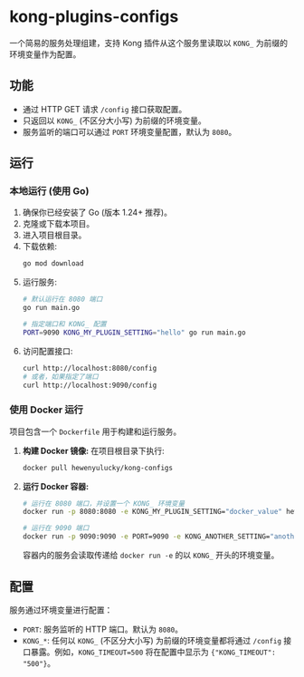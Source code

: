 # kong-plugins-configs
一个简易的服务处理组建，支持 Kong 插件从这个服务里读取以 `KONG_` 为前缀的环境变量作为配置。

## 功能

*   通过 HTTP GET 请求 `/config` 接口获取配置。
*   只返回以 `KONG_` (不区分大小写) 为前缀的环境变量。
*   服务监听的端口可以通过 `PORT` 环境变量配置，默认为 `8080`。

## 运行

### 本地运行 (使用 Go)

1.  确保你已经安装了 Go (版本 1.24+ 推荐)。
2.  克隆或下载本项目。
3.  进入项目根目录。
4.  下载依赖:
    ```bash
    go mod download
    ```
5.  运行服务:
    ```bash
    # 默认运行在 8080 端口
    go run main.go

    # 指定端口和 KONG_ 配置
    PORT=9090 KONG_MY_PLUGIN_SETTING="hello" go run main.go
    ```
6.  访问配置接口:
    ```bash
    curl http://localhost:8080/config
    # 或者，如果指定了端口
    curl http://localhost:9090/config
    ```

### 使用 Docker 运行

项目包含一个 `Dockerfile` 用于构建和运行服务。

1.  **构建 Docker 镜像:**
    在项目根目录下执行:
    ```bash
    docker pull hewenyulucky/kong-configs
    ```

2.  **运行 Docker 容器:**
    ```bash
    # 运行在 8080 端口，并设置一个 KONG_ 环境变量
    docker run -p 8080:8080 -e KONG_MY_PLUGIN_SETTING="docker_value" hewenyulucky/kong-configs:latest

    # 运行在 9090 端口
    docker run -p 9090:9090 -e PORT=9090 -e KONG_ANOTHER_SETTING="another_docker_value" kong-plugins-configs:latest
    ```
    容器内的服务会读取传递给 `docker run -e` 的以 `KONG_` 开头的环境变量。

## 配置

服务通过环境变量进行配置：

*   `PORT`: 服务监听的 HTTP 端口。默认为 `8080`。
*   `KONG_*`: 任何以 `KONG_` (不区分大小写) 为前缀的环境变量都将通过 `/config` 接口暴露。例如，`KONG_TIMEOUT=500` 将在配置中显示为 `{"KONG_TIMEOUT": "500"}`。
